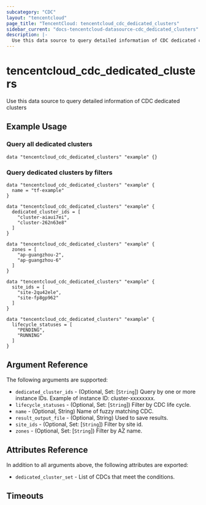 ```yaml
---
subcategory: "CDC"
layout: "tencentcloud"
page_title: "TencentCloud: tencentcloud_cdc_dedicated_clusters"
sidebar_current: "docs-tencentcloud-datasource-cdc_dedicated_clusters"
description: |-
  Use this data source to query detailed information of CDC dedicated clusters
---
```


# tencentcloud_cdc_dedicated_clusters

Use this data source to query detailed information of CDC dedicated clusters

## Example Usage

### Query all dedicated clusters

```hcl
data "tencentcloud_cdc_dedicated_clusters" "example" {}
```

### Query dedicated clusters by filters

```hcl
data "tencentcloud_cdc_dedicated_clusters" "example" {
  name = "tf-example"
}

data "tencentcloud_cdc_dedicated_clusters" "example" {
  dedicated_cluster_ids = [
    "cluster-aiaui7ei",
    "cluster-262n63e8"
  ]
}

data "tencentcloud_cdc_dedicated_clusters" "example" {
  zones = [
    "ap-guangzhou-2",
    "ap-guangzhou-6"
  ]
}

data "tencentcloud_cdc_dedicated_clusters" "example" {
  site_ids = [
    "site-2qu42ele",
    "site-fp8gp962"
  ]
}

data "tencentcloud_cdc_dedicated_clusters" "example" {
  lifecycle_statuses = [
    "PENDING",
    "RUNNING"
  ]
}
```

## Argument Reference

The following arguments are supported:

* `dedicated_cluster_ids` - (Optional, Set: [`String`]) Query by one or more instance IDs. Example of instance ID: cluster-xxxxxxxx.
* `lifecycle_statuses` - (Optional, Set: [`String`]) Filter by CDC life cycle.
* `name` - (Optional, String) Name of fuzzy matching CDC.
* `result_output_file` - (Optional, String) Used to save results.
* `site_ids` - (Optional, Set: [`String`]) Filter by site id.
* `zones` - (Optional, Set: [`String`]) Filter by AZ name.

## Attributes Reference

In addition to all arguments above, the following attributes are exported:

* `dedicated_cluster_set` - List of CDCs that meet the conditions.


## Timeouts

<no value>


